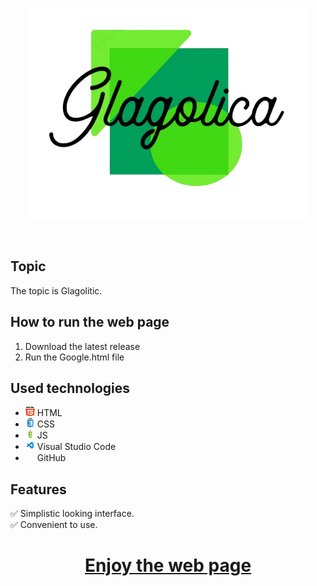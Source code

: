 <br>
<p align="center">
<img src="/Glagolica/Pages/Logo.png" width="450px"></p>
<br>
 
## Topic
The topic is Glagolitic.
 
 
## How to run the web page
<ol>
<li> Download the latest release </li>
<li> Run the Google.html file </li>
</ol>


## Used technologies
- <img src="/Glagolica/Pages/html_icon-removebg.png" width="15" height="15"> HTML <br>
- <img src="/Glagolica/Pages/css_icon-removebg.png" width="15" height="15"> CSS <br>
- <img src="/Glagolica/Pages/js_icon-removebg.png" width="15" height="15"> JS <br>
- <img src="/Glagolica/Pages/VSCode-removebg.png" width="15" height="15"> Visual Studio Code<br>
- <img src="https://upload.wikimedia.org/wikipedia/commons/thumb/c/c2/GitHub_Invertocat_Logo.svg/300px-GitHub_Invertocat_Logo.svg.png" width="15" height="15"> GitHub <br>


## Features
✅ Simplistic looking interface. <br>
✅ Convenient to use. <br>
 

##
<h1 align="center" ><a href="http://glagolitic.unaux.com/">Enjoy the web page</a></h1>

